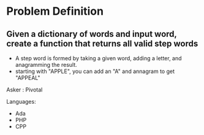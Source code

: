 # Problem Definition

## Given a dictionary of words and input word, create a function that returns all valid step words
- A step word is formed by taking a given word, adding a letter, and anagramming the result.
- starting with "APPLE", you can add an "A" and annagram to get "APPEAL"

Asker : Pivotal

Languages:
- Ada
- PHP
- CPP
